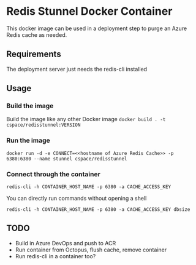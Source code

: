 # Redis Stunnel Docker Container
This docker image can be used in a deployment step to purge an Azure Redis cache as needed.

## Requirements
The deployment server just needs the redis-cli installed

## Usage
### Build the image
Build the image like any other Docker image
`docker build . -t cspace/redisstunnel:VERSION`

### Run the image
`docker run -d -e CONNECT=<<hostname of Azure Redis Cache>> -p 6380:6380 --name stunnel cspace/redisstunnel`

### Connect through the container
`redis-cli -h CONTAINER_HOST_NAME -p 6380 -a CACHE_ACCESS_KEY`

You can directly run commands without opening a shell

`redis-cli -h CONTAINER_HOST_NAME -p 6380 -a CACHE_ACCESS_KEY dbsize`

## TODO
- Build in Azure DevOps and push to ACR
- Run container from Octopus, flush cache, remove container
- Run redis-cli in a container too?